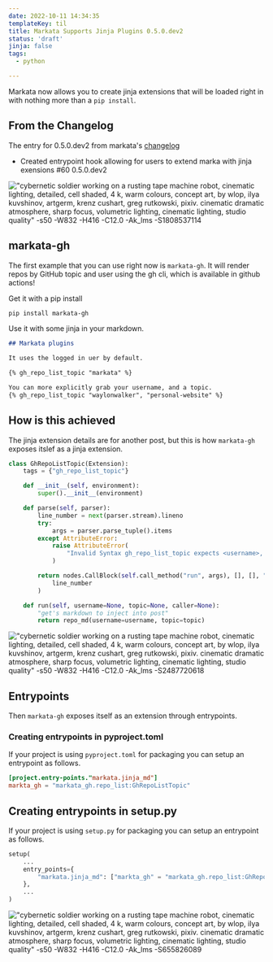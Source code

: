 ```yaml
---
date: 2022-10-11 14:34:35
templateKey: til
title: Markata Supports Jinja Plugins 0.5.0.dev2
status: 'draft'
jinja: false
tags:
  - python

---
```


Markata now allows you to create jinja extensions that will be loaded right in
with nothing more than a `pip install`.


## From the Changelog

The entry for 0.5.0.dev2 from markata's [changelog](https://markata.dev/changelog/)

* Created entrypoint hook allowing for users to extend marka with jinja
  exensions #60 0.5.0.dev2

!["cybernetic soldier working on a rusting tape machine robot, cinematic lighting, detailed, cell shaded, 4 k, warm colours, concept art, by wlop, ilya kuvshinov, artgerm, krenz cushart, greg rutkowski, pixiv. cinematic dramatic atmosphere, sharp focus, volumetric lighting, cinematic lighting, studio quality" -s50 -W832 -H416 -C12.0 -Ak_lms -S1808537114](https://stable-diffusion.waylonwalker.com/000368.1808537114.webp)

## markata-gh

The first example that you can use right now is `markata-gh`.  It will render
repos by GitHub topic and user using the gh cli, which is available in github
actions!

Get it with a pip install

``` bash
pip install markata-gh
```

Use it with some jinja in your markdown.

``` markdown
## Markata plugins

It uses the logged in uer by default.

{% gh_repo_list_topic "markata" %}

You can more explicitly grab your username, and a topic.
{% gh_repo_list_topic "waylonwalker", "personal-website" %}
```

## How is this achieved

The jinja extension details are for another post, but this is how `markata-gh`
exposes itslef as a jinja extension.

``` python
class GhRepoListTopic(Extension):
    tags = {"gh_repo_list_topic"}

    def __init__(self, environment):
        super().__init__(environment)

    def parse(self, parser):
        line_number = next(parser.stream).lineno
        try:
            args = parser.parse_tuple().items
        except AttributeError:
            raise AttributeError(
                "Invalid Syntax gh_repo_list_topic expects <username>, or <username>,<topic> both must have the comma"
            )

        return nodes.CallBlock(self.call_method("run", args), [], [], "").set_lineno(
            line_number
        )

    def run(self, username=None, topic=None, caller=None):
        "get's markdown to inject into post"
        return repo_md(username=username, topic=topic)
```

!["cybernetic soldier working on a rusting tape machine robot, cinematic lighting, detailed, cell shaded, 4 k, warm colours, concept art, by wlop, ilya kuvshinov, artgerm, krenz cushart, greg rutkowski, pixiv. cinematic dramatic atmosphere, sharp focus, volumetric lighting, cinematic lighting, studio quality" -s50 -W832 -H416 -C12.0 -Ak_lms -S2487720618 ](https://stable-diffusion.waylonwalker.com/000368.2487720618.webp)

## Entrypoints

Then `markata-gh` exposes itself as an extension through entrypoints.

### Creating entrypoints in pyproject.toml

If your project is using `pyproject.toml` for packaging you can setup an
entrypoint as follows.


``` toml
[project.entry-points."markata.jinja_md"]
markta_gh = "markata_gh.repo_list:GhRepoListTopic"
```

## Creating entrypoints in setup.py

If your project is using `setup.py` for packaging you can setup an
entrypoint as follows.

``` python
setup(
    ...
    entry_points={
        "markata.jinja_md": ["markta_gh" = "markata_gh.repo_list:GhRepoListTopic"]
    },
    ...
)
```

!["cybernetic soldier working on a rusting tape machine robot, cinematic lighting, detailed, cell shaded, 4 k, warm colours, concept art, by wlop, ilya kuvshinov, artgerm, krenz cushart, greg rutkowski, pixiv. cinematic dramatic atmosphere, sharp focus, volumetric lighting, cinematic lighting, studio quality" -s50 -W832 -H416 -C12.0 -Ak_lms -S655826089](https://stable-diffusion.waylonwalker.com/000368.655826089.webp)
